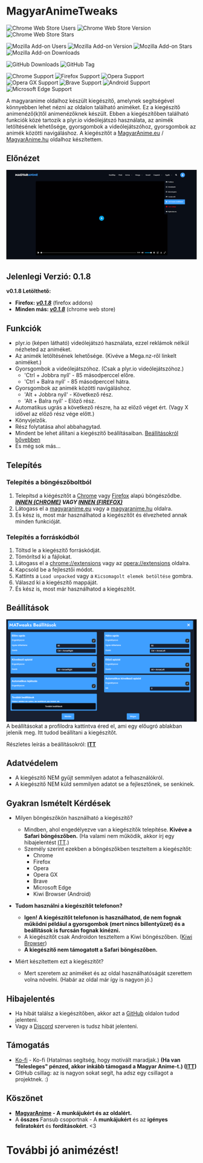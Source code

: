 # MagyarAnimeTweaks

![Chrome Web Store Users](https://img.shields.io/chrome-web-store/users/kpaljcmdlnbnebockdplokocfgegiaia?style=flat&logo=googlechrome&logoColor=%233F9FFF&label=Felhaszn%C3%A1l%C3%B3k&labelColor=%23182031&color=%233F9FFF&link=https%3A%2F%2Fchromewebstore.google.com%2Fdetail%2Fmagyaranimetweaks%2Fkpaljcmdlnbnebockdplokocfgegiaia)
![Chrome Web Store Version](https://img.shields.io/chrome-web-store/v/kpaljcmdlnbnebockdplokocfgegiaia?style=flat&logo=googlechrome&logoColor=%233F9FFF&label=Verzi%C3%B3&labelColor=%23182031&color=%233F9FFF&link=https%3A%2F%2Fchromewebstore.google.com%2Fdetail%2Fmagyaranimetweaks%2Fkpaljcmdlnbnebockdplokocfgegiaia)
![Chrome Web Store Stars](https://img.shields.io/chrome-web-store/stars/kpaljcmdlnbnebockdplokocfgegiaia?style=flat&logo=googlechrome&logoColor=3F9FFF&label=%C3%89rt%C3%A9kel%C3%A9s&labelColor=182031&color=3F9FFF)

![Mozilla Add-on Users](https://img.shields.io/amo/users/magyaranimetweaks?style=flat&logo=firefox&logoColor=3F9FFF&label=Felhaszn%C3%A1l%C3%B3k&labelColor=182031&color=3F9FFF)
![Mozilla Add-on Version](https://img.shields.io/amo/v/magyaranimetweaks?style=flat&logo=firefox&logoColor=3F9FFF&label=Verzi%C3%B3&labelColor=182031&color=3F9FFF)
![Mozilla Add-on Stars](https://img.shields.io/amo/stars/magyaranimetweaks?style=flat&logo=firefox&logoColor=3F9FFF&label=%C3%89rt%C3%A9kel%C3%A9s&labelColor=182031&color=3F9FFF)
![Mozilla Add-on Downloads](https://img.shields.io/amo/dw/magyaranimetweaks?style=flat&logo=firefox&logoColor=3F9FFF&label=Let%C3%B6lt%C3%A9sek&labelColor=182031&color=3F9FFF)

![GitHub Downloads](https://img.shields.io/github/downloads/TTK987/MagyarAnimeTweaks/total?style=flat&logo=github&logoColor=%233F9FFF&label=Let%C3%B6lt%C3%A9sek&labelColor=%23182031&color=%233F9FFF)
![GitHub Tag](https://img.shields.io/github/v/tag/TTK987/MagyarAnimeTweaks?style=flat&logo=github&logoColor=3F9FFF&label=Verzi%C3%B3&labelColor=182031&color=3F9FFF)


![Chrome Support](https://img.shields.io/badge/Chrome-Támogatott-blue?logo=googlechrome&logoColor=%233F9FFF&labelColor=%23182031&color=%23238716&link=https%3A%2F%2Fchromewebstore.google.com%2Fdetail%2Fmagyaranimetweaks%2Fkpaljcmdlnbnebockdplokocfgegiaia)
![Firefox Support](https://img.shields.io/badge/Firefox-v0.1.9_Nem_Támogatott-blue?logo=firefox&logoColor=%233F9FFF&labelColor=%23182031&color=%23eb4034&link=https%3A%2F%2Fchromewebstore.google.com%2Fdetail%2Fmagyaranimetweaks%2Fkpaljcmdlnbnebockdplokocfgegiaia)
![Opera Support](https://img.shields.io/badge/Opera-Támogatott-blue?logo=opera&logoColor=%233F9FFF&labelColor=%23182031&color=%23238716&link=https%3A%2F%2Fchromewebstore.google.com%2Fdetail%2Fmagyaranimetweaks%2Fkpaljcmdlnbnebockdplokocfgegiaia)
![Opera GX Support](https://img.shields.io/badge/Opera_GX-Támogatott-blue?logo=operagx&logoColor=%233F9FFF&labelColor=%23182031&color=%23238716&link=https%3A%2F%2Fchromewebstore.google.com%2Fdetail%2Fmagyaranimetweaks%2Fkpaljcmdlnbnebockdplokocfgegiaia)
![Brave Support](https://img.shields.io/badge/Brave-Támogatott-blue?logo=brave&logoColor=%233F9FFF&labelColor=%23182031&color=%23238716&link=https%3A%2F%2Fchromewebstore.google.com%2Fdetail%2Fmagyaranimetweaks%2Fkpaljcmdlnbnebockdplokocfgegiaia)
![Android Support](https://img.shields.io/badge/Android-Támogatott_(Kiwi_Browser)-blue?logo=android&logoColor=%233F9FFF&labelColor=%23182031&color=%23238716&link=https%3A%2F%2Fchromewebstore.google.com%2Fdetail%2Fmagyaranimetweaks%2Fkpaljcmdlnbnebockdplokocfgegiaia)
![Microsoft Edge Support](https://img.shields.io/badge/Microsoft_Edge-Támogatott-blue?logo=microsoftedge&logoColor=%233F9FFF&labelColor=%23182031&color=%23238716&link=https%3A%2F%2Fchromewebstore.google.com%2Fdetail%2Fmagyaranimetweaks%2Fkpaljcmdlnbnebockdplokocfgegiaia)

A magyaranime oldalhoz készült kiegészítő, amelynek segítségével könnyebben lehet nézni az oldalon található animéket.
Ez a kiegészítő animenéző(k)től animenézőknek készült.
Ebben a kiegészítőben található funkciók közé tartozik a plyr.io videólejátszó használata, az animék letöltésének lehetősége, gyorsgombok a videólejátszóhoz, gyorsgombok az animék közötti navigáláshoz.
A kiegészítőt a [MagyarAnime.eu](https://magyaranime.eu/) / [MagyarAnime.hu](https://magyaranime.hu/) oldalhoz készítettem.

## Előnézet

![Az oldal előnézete a kiegészítővel.](/img/Preview.png 'Előnézet')

## Jelenlegi Verzió: 0.1.8

**v0.1.8 Letölthető:**

- **Firefox: _[v0.1.8](https://addons.mozilla.org/en-US/firefox/addon/magyaranimetweaks/)_** (firefox addons)
- **Minden más: _[v0.1.8](https://chromewebstore.google.com/detail/magyaranimetweaks/kpaljcmdlnbnebockdplokocfgegiaia)_** (chrome web store)

## Funkciók

- plyr.io (képen látható) videólejátszó használata, ezzel reklámok nélkül nézheted az animéket.
- Az animék letöltésének lehetősége. (Kivéve a Mega.nz-ről linkelt animéket.)
- Gyorsgombok a videólejátszóhoz. (Csak a plyr.io videólejátszóhoz.)
    - 'Ctrl + Jobbra nyíl' - 85 másodperccel előre.
    - 'Ctrl + Balra nyíl' - 85 másodperccel hátra.
- Gyorsgombok az animék közötti navigáláshoz.
    - 'Alt + Jobbra nyíl' - Következő rész.
    - 'Alt + Balra nyíl' - Előző rész.
- Automatikus ugrás a következő részre, ha az előző véget ért. (Vagy X idővel az előző rész vége előtt.)
- Könyvjelzők.
- Rész folytatása ahol abbahagytad.
- Mindent be lehet állítani a kiegészítő beállításaiban. [Beállításokról bővebben](SETTINGS.md)
- És még sok más...

## Telepítés

### Telepítés a böngészőboltból

1. Telepítsd a kiégészítőt a [Chrome](https://chromewebstore.google.com/detail/magyaranimetweaks/kpaljcmdlnbnebockdplokocfgegiaia) vagy [Firefox](https://addons.mozilla.org/en-US/firefox/addon/magyaranimetweaks/) alapú böngésződbe. _**[INNEN (CHROME)](https://chromewebstore.google.com/detail/magyaranimetweaks/kpaljcmdlnbnebockdplokocfgegiaia) VAGY [INNEN (FIREFOX)](https://addons.mozilla.org/en-US/firefox/addon/magyaranimetweaks/)**_
2. Látogass el a [magyaranime.eu](https://magyaranime.eu/) vagy a [magyaranime.hu](https://magyaranime.hu/) oldalra.
3. És kész is, most már használhatod a kiegészítőt és élvezheted annak minden funkcióját.

### Telepítés a forráskódból

1. Töltsd le a kiegészítő forráskódját.
2. Tömörítsd ki a fájlokat.
3. Látogass el a [chrome://extensions](chrome://extensions) vagy az [opera://extensions](opera://extensions) oldalra.
4. Kapcsold be a fejlesztői módot.
5. Kattints a `Load unpacked` vagy a `Kicsomagolt elemek betöltése` gombra.
6. Válaszd ki a kiegészítő mappáját.
7. És kész is, most már használhatod a kiegészítőt.

## Beállítások

![Beállítások](/img/Settings.png 'Beállítások')
A beállításokat a profilodra kattintva éred el, ami egy előugró ablakban jelenik meg. Itt tudod beállítani a kiegészítőt.

Részletes leírás a beállításokról: **[ITT](SETTINGS.md)**

## Adatvédelem

- A kiegészítő NEM gyűjt semmilyen adatot a felhasználókról.
- A kiegészítő NEM küld semmilyen adatot se a fejlesztőnek, se senkinek.

## Gyakran Ismételt Kérdések

- Milyen böngészőkön használható a kiegészítő?

    - Mindben, ahol engedélyezve van a kiegészítők telepítése. **Kivéve a Safari böngészőben.** (Ha valami nem működik, akkor írj egy hibajelentést [ITT](#hibajelentés).)
    - Személy szerint ezekben a böngészőkben teszteltem a kiegészítőt:
        - Chrome
        - Firefox
        - Opera
        - Opera GX
        - Brave
        - Microsoft Edge
        - Kiwi Browser (Android)

- **Tudom használni a kiegészítőt telefonon?**

    - **Igen! A kiegészítőt telefonon is használhatod, de nem fognak működni például a gyorsgombok (mert nincs billentyűzet) és a beállítások is furcsán fognak kinézni.**
    - A kiegészítőt csak Androidon teszteltem a Kiwi böngészőben. ([Kiwi Browser](https://play.google.com/store/apps/details?id=com.kiwibrowser.browser))
    - **A kiegészítő nem támogatott a Safari böngészőben.**

- Miért készítettem ezt a kiegészítőt?
    - Mert szeretem az animéket és az oldal használhatóságát szerettem volna növelni. (Habár az oldal már így is nagyon jó.)

## Hibajelentés

- Ha hibát találsz a kiegészítőben, akkor azt a [GitHub](https://github.com/TTK987/MagyarAnimeTweaks/issues/) oldalon tudod jelenteni.
- Vagy a [Discord](https://discord.gg/dJX4tVGZhY) szerveren is tudsz hibát jelenteni.

## Támogatás

- [Ko-fi](https://ko-fi.com/ttk987) - Ko-fi (Hatalmas segítség, hogy motivált maradjak.) **(Ha van "felesleges" pénzed, akkor inkább támogasd a Magyar Anime-t.) ([ITT](https://magyaranime.eu/web/tamogatas/))**
- GitHub csillag: az is nagyon sokat segít, ha adsz egy csillagot a projektnek. :)

## Köszönet

- **[MagyarAnime](https://magyaranime.eu/) - A munkájukért és az oldalért.**
- A **összes** Fansub csoportnak - A **munkájukért** és az **igényes feliratokért** és **fordításokért**. <3

# További jó animézést!

